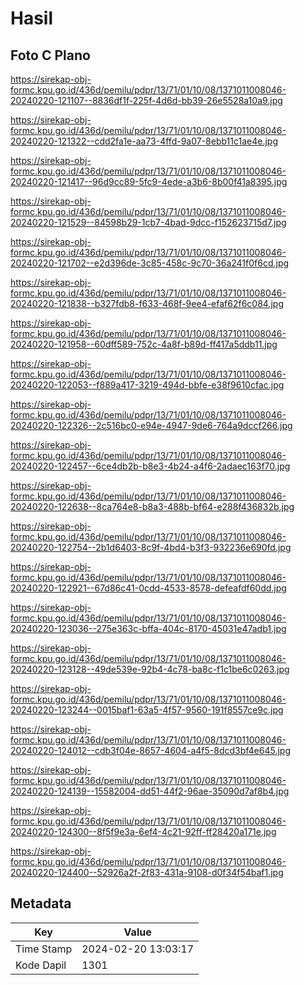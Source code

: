 # Hasil

## Foto C Plano

https://sirekap-obj-formc.kpu.go.id/436d/pemilu/pdpr/13/71/01/10/08/1371011008046-20240220-121107--8836df1f-225f-4d6d-bb39-26e5528a10a9.jpg

https://sirekap-obj-formc.kpu.go.id/436d/pemilu/pdpr/13/71/01/10/08/1371011008046-20240220-121322--cdd2fa1e-aa73-4ffd-9a07-8ebb11c1ae4e.jpg

https://sirekap-obj-formc.kpu.go.id/436d/pemilu/pdpr/13/71/01/10/08/1371011008046-20240220-121417--96d9cc89-5fc9-4ede-a3b6-8b00f41a8395.jpg

https://sirekap-obj-formc.kpu.go.id/436d/pemilu/pdpr/13/71/01/10/08/1371011008046-20240220-121529--84598b29-1cb7-4bad-9dcc-f152623715d7.jpg

https://sirekap-obj-formc.kpu.go.id/436d/pemilu/pdpr/13/71/01/10/08/1371011008046-20240220-121702--e2d396de-3c85-458c-9c70-36a241f0f6cd.jpg

https://sirekap-obj-formc.kpu.go.id/436d/pemilu/pdpr/13/71/01/10/08/1371011008046-20240220-121838--b327fdb8-f633-468f-9ee4-efaf62f6c084.jpg

https://sirekap-obj-formc.kpu.go.id/436d/pemilu/pdpr/13/71/01/10/08/1371011008046-20240220-121958--60dff589-752c-4a8f-b89d-ff417a5ddb11.jpg

https://sirekap-obj-formc.kpu.go.id/436d/pemilu/pdpr/13/71/01/10/08/1371011008046-20240220-122053--f889a417-3219-494d-bbfe-e38f9610cfac.jpg

https://sirekap-obj-formc.kpu.go.id/436d/pemilu/pdpr/13/71/01/10/08/1371011008046-20240220-122326--2c516bc0-e94e-4947-9de6-764a9dccf266.jpg

https://sirekap-obj-formc.kpu.go.id/436d/pemilu/pdpr/13/71/01/10/08/1371011008046-20240220-122457--6ce4db2b-b8e3-4b24-a4f6-2adaec163f70.jpg

https://sirekap-obj-formc.kpu.go.id/436d/pemilu/pdpr/13/71/01/10/08/1371011008046-20240220-122638--8ca764e8-b8a3-488b-bf64-e288f436832b.jpg

https://sirekap-obj-formc.kpu.go.id/436d/pemilu/pdpr/13/71/01/10/08/1371011008046-20240220-122754--2b1d6403-8c9f-4bd4-b3f3-932236e690fd.jpg

https://sirekap-obj-formc.kpu.go.id/436d/pemilu/pdpr/13/71/01/10/08/1371011008046-20240220-122921--67d86c41-0cdd-4533-8578-defeafdf60dd.jpg

https://sirekap-obj-formc.kpu.go.id/436d/pemilu/pdpr/13/71/01/10/08/1371011008046-20240220-123036--275e363c-bffa-404c-8170-45031e47adb1.jpg

https://sirekap-obj-formc.kpu.go.id/436d/pemilu/pdpr/13/71/01/10/08/1371011008046-20240220-123128--49de539e-92b4-4c78-ba8c-f1c1be6c0263.jpg

https://sirekap-obj-formc.kpu.go.id/436d/pemilu/pdpr/13/71/01/10/08/1371011008046-20240220-123244--0015baf1-63a5-4f57-9560-191f8557ce9c.jpg

https://sirekap-obj-formc.kpu.go.id/436d/pemilu/pdpr/13/71/01/10/08/1371011008046-20240220-124012--cdb3f04e-8657-4604-a4f5-8dcd3bf4e645.jpg

https://sirekap-obj-formc.kpu.go.id/436d/pemilu/pdpr/13/71/01/10/08/1371011008046-20240220-124139--15582004-dd51-44f2-96ae-35090d7af8b4.jpg

https://sirekap-obj-formc.kpu.go.id/436d/pemilu/pdpr/13/71/01/10/08/1371011008046-20240220-124300--8f5f9e3a-6ef4-4c21-92ff-ff28420a171e.jpg

https://sirekap-obj-formc.kpu.go.id/436d/pemilu/pdpr/13/71/01/10/08/1371011008046-20240220-124400--52926a2f-2f83-431a-9108-d0f34f54baf1.jpg


## Metadata

| Key        | Value               |
| ---------- | ------------------- |
| Time Stamp | 2024-02-20 13:03:17 |
| Kode Dapil | 1301                |



